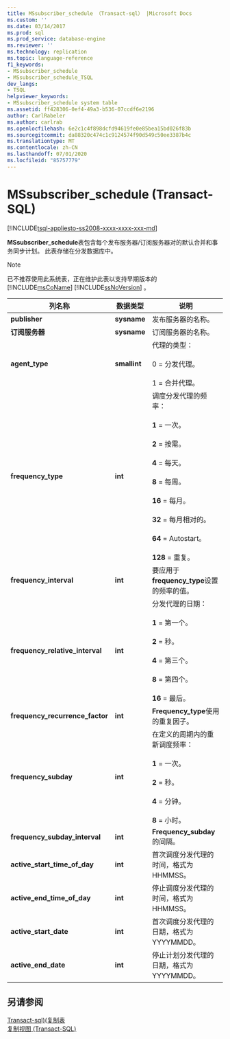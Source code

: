 ```yaml
---
title: MSsubscriber_schedule （Transact-sql） |Microsoft Docs
ms.custom: ''
ms.date: 03/14/2017
ms.prod: sql
ms.prod_service: database-engine
ms.reviewer: ''
ms.technology: replication
ms.topic: language-reference
f1_keywords:
- MSsubscriber_schedule
- MSsubscriber_schedule_TSQL
dev_langs:
- TSQL
helpviewer_keywords:
- MSsubscriber_schedule system table
ms.assetid: ff428306-0ef4-49a3-b536-07ccdf6e2196
author: CarlRabeler
ms.author: carlrab
ms.openlocfilehash: 6e2c1c4f898dcfd94619fe0e85bea15bd026f83b
ms.sourcegitcommit: da88320c474c1c9124574f90d549c50ee3387b4c
ms.translationtype: MT
ms.contentlocale: zh-CN
ms.lasthandoff: 07/01/2020
ms.locfileid: "85757779"
---
```

# <a name="mssubscriber_schedule-transact-sql"></a>MSsubscriber_schedule (Transact-SQL)
[!INCLUDE[tsql-appliesto-ss2008-xxxx-xxxx-xxx-md](../../includes/applies-to-version/sqlserver.md)]

  **MSsubscriber_schedule**表包含每个发布服务器/订阅服务器对的默认合并和事务同步计划。 此表存储在分发数据库中。  
  
> [!NOTE]
>  已不推荐使用此系统表，正在维护此表以支持早期版本的 [!INCLUDE[msCoName](../../includes/msconame-md.md)] [!INCLUDE[ssNoVersion](../../includes/ssnoversion-md.md)] 。  
  
|列名称|数据类型|说明|  
|-----------------|---------------|-----------------|  
|**publisher**|**sysname**|发布服务器的名称。|  
|**订阅服务器**|**sysname**|订阅服务器的名称。|  
|**agent_type**|**smallint**|代理的类型：<br /><br /> 0 = 分发代理。<br /><br /> 1 = 合并代理。|  
|**frequency_type**|**int**|调度分发代理的频率：<br /><br /> **1** = 一次。<br /><br /> **2** = 按需。<br /><br /> **4** = 每天。<br /><br /> **8** = 每周。<br /><br /> **16** = 每月。<br /><br /> **32** = 每月相对的。<br /><br /> **64** = Autostart。<br /><br /> **128** = 重复。|  
|**frequency_interval**|**int**|要应用于**frequency_type**设置的频率的值。|  
|**frequency_relative_interval**|**int**|分发代理的日期：<br /><br /> **1** = 第一个。<br /><br /> **2** = 秒。<br /><br /> **4** = 第三个。<br /><br /> **8** = 第四个。<br /><br /> **16** = 最后。|  
|**frequency_recurrence_factor**|**int**|**Frequency_type**使用的重复因子。|  
|**frequency_subday**|**int**|在定义的周期内的重新调度频率：<br /><br /> **1** = 一次。<br /><br /> **2** = 秒。<br /><br /> **4** = 分钟。<br /><br /> **8** = 小时。|  
|**frequency_subday_interval**|**int**|**Frequency_subday**的间隔。|  
|**active_start_time_of_day**|**int**|首次调度分发代理的时间，格式为 HHMMSS。|  
|**active_end_time_of_day**|**int**|停止调度分发代理的时间，格式为 HHMMSS。|  
|**active_start_date**|**int**|首次调度分发代理的日期，格式为 YYYYMMDD。|  
|**active_end_date**|**int**|停止计划分发代理的日期，格式为 YYYYMMDD。|  
  
## <a name="see-also"></a>另请参阅  
 [Transact-sql&#41;&#40;复制表](../../relational-databases/system-tables/replication-tables-transact-sql.md)   
 [复制视图 (Transact-SQL)](../../relational-databases/system-views/replication-views-transact-sql.md)  
  
  
